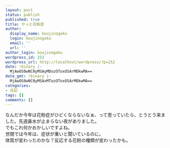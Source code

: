 ```yaml
---
layout: post
status: publish
published: true
title: やっと花粉症
author:
  display_name: koujinogaku
  login: koujinogaku
  email: ''
  url: ''
author_login: koujinogaku
wordpress_id: 252
wordpress_url: http://localhost/wordpress/?p=252
date: !binary |-
  MjAwOS0wNC0yMSAyMDozOToxOSArMDkwMA==
date_gmt: !binary |-
  MjAwOS0wNC0yMSAxMTozOToxOSArMDkwMA==
categories:
- 日記
tags: []
comments: []
---
```

<p>なんだか今年は花粉症がひどくならないなぁ、って思っていたら、とうとう来ました。先週鼻水が止まらない夜がありました。<br />
でもこれ何かおかしいですよね。<br />
世間では今年は、症状が重いと聞いているのに。<br />
体質が変わったのかな？反応する花粉の種類が変わったかも。</p>
